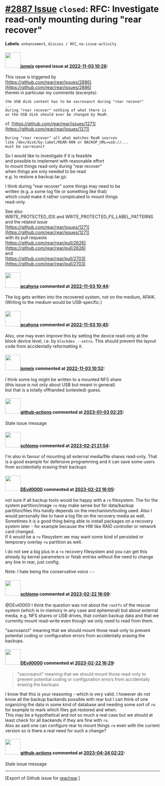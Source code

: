 [\#2887 Issue](https://github.com/rear/rear/issues/2887) `closed`: RFC: Investigate read-only mounting during "rear recover"
============================================================================================================================

**Labels**: `enhancement`, `discuss / RFC`, `no-issue-activity`

#### <img src="https://avatars.githubusercontent.com/u/1788608?u=925fc54e2ce01551392622446ece427f51e2f0ce&v=4" width="50">[jsmeix](https://github.com/jsmeix) opened issue at [2022-11-03 10:26](https://github.com/rear/rear/issues/2887):

This issue is triggered by  
[https://github.com/rear/rear/issues/2886](https://github.com/rear/rear/issues/2886)  
therein in particular my comments (excerpts):

    the USB disk content has to be sacrosanct during "rear recover"
    ...
    during "rear recover" nothing of what there is
    on the USB disk should ever be changed by ReaR.

cf.
[https://github.com/rear/rear/issues/1271](https://github.com/rear/rear/issues/1271)

    During "rear recover" all what matches ReaR sources
    like /dev/disk/by-label/REAR-000 or BACKUP_URL=usb://...
    must be sacrosanct

So I would like to investigate if it is feasible  
and possible to implement with reasonable effort  
to mount things read-only during "rear recover"  
when things are only needed to be read  
e.g. to restore a backup.tar.gz.

I think during "rear recover" some things may need to be  
written (e.g. a some log file or something like that)  
which could make it rather complicated to mount things  
read-only.

See also  
WRITE\_PROTECTED\_IDS and WRITE\_PROTECTED\_FS\_LABEL\_PATTERNS  
and the related issue  
[https://github.com/rear/rear/issues/1271](https://github.com/rear/rear/issues/1271)  
with its pull requests  
[https://github.com/rear/rear/pull/2626](https://github.com/rear/rear/pull/2626)  
and  
[https://github.com/rear/rear/pull/2703](https://github.com/rear/rear/pull/2703)

#### <img src="https://avatars.githubusercontent.com/u/26300485?u=9105d243bc9f7ade463a3e52e8dd13fa67837158&v=4" width="50">[pcahyna](https://github.com/pcahyna) commented at [2022-11-03 10:44](https://github.com/rear/rear/issues/2887#issuecomment-1301916445):

The log gets written into the recovered system, not on the medium,
AFAIK. (Writing to the medium would be USB-specific.)

#### <img src="https://avatars.githubusercontent.com/u/26300485?u=9105d243bc9f7ade463a3e52e8dd13fa67837158&v=4" width="50">[pcahyna](https://github.com/pcahyna) commented at [2022-11-03 10:45](https://github.com/rear/rear/issues/2887#issuecomment-1301918347):

Also, one may even improve this by setting the device read-only at the
block device level, i.e. by `blockdev --setro`. This should prevent the
layout code from accidentally reformatting it.

#### <img src="https://avatars.githubusercontent.com/u/1788608?u=925fc54e2ce01551392622446ece427f51e2f0ce&v=4" width="50">[jsmeix](https://github.com/jsmeix) commented at [2022-11-03 10:52](https://github.com/rear/rear/issues/2887#issuecomment-1301925611):

I think some log might be written to a mounted NFS share  
(this issue is not only about USB but meant in general)  
but that is a totally offhanded (untested) guess.

#### <img src="https://avatars.githubusercontent.com/in/15368?v=4" width="50">[github-actions](https://github.com/apps/github-actions) commented at [2023-01-03 02:25](https://github.com/rear/rear/issues/2887#issuecomment-1369334461):

Stale issue message

#### <img src="https://avatars.githubusercontent.com/u/101384?v=4" width="50">[schlomo](https://github.com/schlomo) commented at [2023-02-21 21:54](https://github.com/rear/rear/issues/2887#issuecomment-1439139499):

I'm also in favour of mounting all external media/file shares read-only.
That is a good example for defensive programming and it can save some
users from accidentially erasing their backups

#### <img src="https://avatars.githubusercontent.com/u/3344302?v=4" width="50">[DEvil0000](https://github.com/DEvil0000) commented at [2023-02-22 16:05](https://github.com/rear/rear/issues/2887#issuecomment-1440317391):

not sure if all backup tools would be happy with a `ro` filesystem. The
for the system partition/image `ro` may make sense but for data/backup
partition/files this hardly depends on the mechanism/tooling used. Also
I would personally like to have a log file on the recovery media as
well. Sometimes it is a good thing being able to install packages on a
recovery system later - for example because the HW like RAID controller
or network card changed.  
If it would be a `ro` filesystem we may want some kind of persisted or
temporary overlay `rw` partition as well.

I do not see a big plus in a `ro` recovery filesystem and you can get
this already by kernel parameters or fstab entries without the need to
change any line in rear, just config.

Note: I hate being the conservative voice -.-

#### <img src="https://avatars.githubusercontent.com/u/101384?v=4" width="50">[schlomo](https://github.com/schlomo) commented at [2023-02-22 16:09](https://github.com/rear/rear/issues/2887#issuecomment-1440324437):

@DEvil0000 I think the question was not about the `rootfs` of the rescue
system (which is in-memory in any case and ephemeral) but about external
media, e.g. NFS shares or USB drives, that contain backup data and that
we currently mount read-write even though we only need to read from
them.

"sacrosanct" meaning that we should mount those read-only to prevent
potential coding or configuration errors from accidentally erasing the
backups.

#### <img src="https://avatars.githubusercontent.com/u/3344302?v=4" width="50">[DEvil0000](https://github.com/DEvil0000) commented at [2023-02-22 16:29](https://github.com/rear/rear/issues/2887#issuecomment-1440363375):

> "sacrosanct" meaning that we should mount those read-only to prevent
> potential coding or configuration errors from accidentally erasing the
> backups.

I know that this is your reasoning - which is very valid. I however do
not know all the backup backends possible with rear but I can think of
one organizing the data in some kind of database and needing some sort
of `rw` for example to mark which files got restored and when.  
This may be a hypothetical and not so much a real case but we should at
least check for all backends if they are fine with `ro`.  
Also as said one can configure rear to mount things `ro` even with the
current version so is there a real need for such a change?

#### <img src="https://avatars.githubusercontent.com/in/15368?v=4" width="50">[github-actions](https://github.com/apps/github-actions) commented at [2023-04-24 02:22](https://github.com/rear/rear/issues/2887#issuecomment-1519291905):

Stale issue message

------------------------------------------------------------------------

\[Export of Github issue for
[rear/rear](https://github.com/rear/rear).\]

